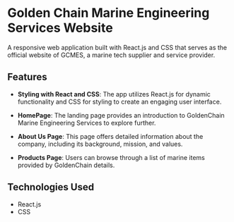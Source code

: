 # Golden Chain Marine Engineering Services Website

A responsive web application built with React.js and CSS that serves as the official website of GCMES, a marine tech supplier and service provider.

## Features

- **Styling with React and CSS**: The app utilizes React.js for dynamic functionality and CSS for styling to create an engaging user interface.

- **HomePage**: The landing page provides an introduction to GoldenChain Marine Engineering Services to explore further.

- **About Us Page**: This page offers detailed information about the company, including its background, mission, and values.

- **Products Page**: Users can browse through a list of marine items provided by GoldenChain details.

## Technologies Used

- React.js
- CSS

```bash

